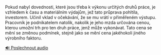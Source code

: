 
Pokud nabyl dovednosti, které jsou třeba k výkonu určitých druhů práce, je vzhledem k času a materiálním výdajům, jež tato průprava pohltila, investorem. Učinil vklad v očekávání, že se mu vrátí v přiměřeném výstupu. Pracovník je podnikatelem natolik, nakolik je jeho mzda určována cenou, kterou umožní trh pro ten druh práce, jenž může vykonávat. Tato cena se mění se změnou podmínek, stejně jako se mění cena jakéhokoli jiného výrobního faktoru.

[🔊 Poslechnout audio](/data/7-paragraphs/audio/chapter_49/para_010-Pokud-nabyl-dovednosti-kter-jsou-teba-k-vkonu.mp3)
